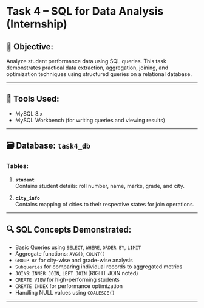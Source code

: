 

# Task 4 – SQL for Data Analysis (Internship)

## 📌 Objective:
Analyze student performance data using SQL queries. This task demonstrates practical data extraction, aggregation, joining, and optimization techniques using structured queries on a relational database.

---

## 🧰 Tools Used:
- MySQL 8.x
- MySQL Workbench (for writing queries and viewing results)

---

## 🗃️ Database: `task4_db`

### Tables:
1. **`student`**  
   Contains student details: roll number, name, marks, grade, and city.

2. **`city_info`**  
   Contains mapping of cities to their respective states for join operations.

---

## 🔍 SQL Concepts Demonstrated:
- Basic Queries using `SELECT`, `WHERE`, `ORDER BY`, `LIMIT`
- Aggregate functions: `AVG()`, `COUNT()`
- `GROUP BY` for city-wise and grade-wise analysis
- `Subqueries` for comparing individual records to aggregated metrics
- `JOINS`: `INNER JOIN`, `LEFT JOIN` (RIGHT JOIN noted)
- `CREATE VIEW` for high-performing students
- `CREATE INDEX` for performance optimization
- Handling NULL values using `COALESCE()`

---





